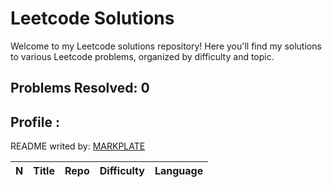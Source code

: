 

**Leetcode Solutions**
======================

  

Welcome to my Leetcode solutions repository! Here you'll find my solutions to various Leetcode problems, organized by difficulty and topic.

**Problems Resolved: 0**
------------------------

**Profile :**
-------------

  

README writed by: [MARKPLATE](https://github.com/cecinuga/markplate)

| N | Title | Repo | Difficulty | Language |
| --- | --- | --- | --- | --- |


